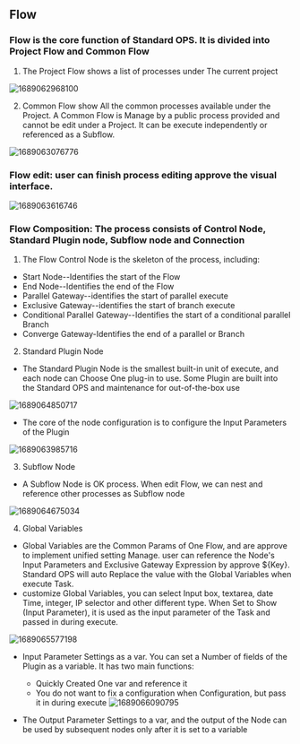 ## Flow 

 ### Flow is the core function of Standard OPS. It is divided into Project Flow and Common Flow 

 1. The Project Flow shows a list of processes under The current project 

 ![1689062968100](image/flow/1689062968100.png) 

 2. Common Flow show All the common processes available under the Project.  A Common Flow is Manage by a public process provided and cannot be edit under a Project. It can be execute independently or referenced as a Subflow. 

 ![1689063076776](image/flow/1689063076776.png) 

 ### Flow edit: user can finish process editing approve the visual interface. 

 ![1689063616746](image/flow/1689063616746.png) 

 ### Flow Composition: The process consists of Control Node, Standard Plugin node, Subflow node and Connection 

 1. The Flow Control Node is the skeleton of the process, including: 

   - Start Node--Identifies the start of the Flow 
   - End Node--Identifies the end of the Flow 
   - Parallel Gateway--identifies the start of parallel execute 
   - Exclusive Gateway--identifies the start of branch execute 
   - Conditional Parallel Gateway--Identifies the start of a conditional parallel Branch 
   - Converge Gateway-Identifies the end of a parallel or Branch 

 2. Standard Plugin Node 

   - The Standard Plugin Node is the smallest built-in unit of execute, and each node can Choose One plug-in to use.  Some Plugin are built into the Standard OPS and maintenance for out-of-the-box use 

   ![1689064850717](image/flow/1689064850717.png) 

   - The core of the node configuration is to configure the Input Parameters of the Plugin 

 ![1689063985716](image/flow/1689063985716.png) 

 3. Subflow Node 

 - A Subflow Node is OK process.  When edit Flow, we can nest and reference other processes as Subflow node 

 ![1689064675034](image/flow/1689064675034.png) 

 4. Global Variables 

   - Global Variables are the Common Params of One Flow, and are approve to implement unified setting Manage.  user can reference the Node's Input Parameters and Exclusive Gateway Expression by approve ${Key}. Standard OPS will auto Replace the value with the Global Variables when execute Task. 
   - customize Global Variables, you can select Input box, textarea, date Time, integer, IP selector and other different type.  When Set to Show (Input Parameter), it is used as the input parameter of the Task and passed in during execute. 

   ![1689065577198](image/flow/1689065577198.png) 

   - Input Parameter Settings as a var. You can set a Number of fields of the Plugin as a variable.  It has two main functions: 

     - Quickly Created One var and reference it 
     - You do not want to fix a configuration when Configuration, but pass it in during execute 
       ![1689066090795](image/flow/1689066090795.png) 

   - The Output Parameter Settings to a var, and the output of the Node can be used by subsequent nodes only after it is set to a variable 